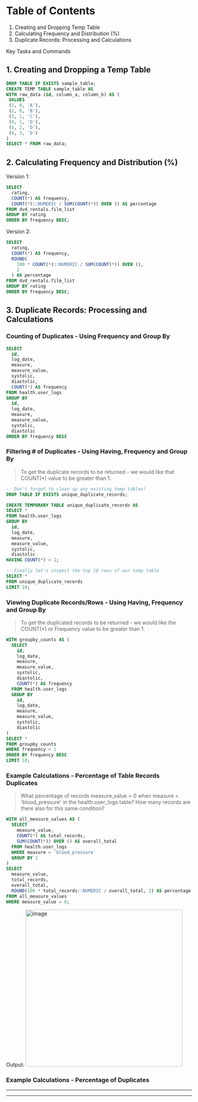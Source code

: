 # Table of Contents
1. Creating and Dropping Temp Table
2. Calculating Frequency and Distribution (%)
3. Duplicate Records: Processing and Calculations


 Key Tasks and Commands
## 1. Creating and Dropping a Temp Table

```sql
DROP TABLE IF EXISTS sample_table;
CREATE TEMP TABLE sample_table AS
WITH raw_data (id, column_a, column_b) AS (
 VALUES
 (1, 0, 'A'),
 (2, 0, 'B'),
 (3, 1, 'C'),
 (4, 1, 'D'),
 (5, 2, 'D'),
 (6, 3, 'D')
)
SELECT * FROM raw_data;
```

## 2. Calculating Frequency and Distribution (%)

Version 1:
```sql
SELECT
  rating,
  COUNT(*) AS frequency,
  COUNT(*)::NUMERIC / SUM(COUNT(*)) OVER () AS percentage
FROM dvd_rentals.film_list
GROUP BY rating
ORDER BY frequency DESC;
```
Version 2:
```sql
SELECT
  rating,
  COUNT(*) AS frequency,
  ROUND(
    100 * COUNT(*)::NUMERIC / SUM(COUNT(*)) OVER (),
    2
  ) AS percentage
FROM dvd_rentals.film_list
GROUP BY rating
ORDER BY frequency DESC;
```

## 3. Duplicate Records: Processing and Calculations
### Counting of Duplicates - Using Frequency and Group By
```sql
SELECT
  id,
  log_date,
  measure,
  measure_value,
  systolic,
  diastolic,
  COUNT(*) AS frequency
FROM health.user_logs
GROUP BY
  id,
  log_date,
  measure,
  measure_value,
  systolic,
  diastolic
ORDER BY frequency DESC
```
### Filtering # of Duplicates - Using Having, Frequency and Group By

> To get the duplicate records to be returned - we would like that COUNT(*) value to be greater than 1.

```sql
-- Don't forget to clean up any existing temp tables!
DROP TABLE IF EXISTS unique_duplicate_records;

CREATE TEMPORARY TABLE unique_duplicate_records AS
SELECT *
FROM health.user_logs
GROUP BY
  id,
  log_date,
  measure,
  measure_value,
  systolic,
  diastolic
HAVING COUNT(*) > 1;

-- Finally let's inspect the top 10 rows of our temp table
SELECT *
FROM unique_duplicate_records
LIMIT 10;
```
### Viewing Duplicate Records/Rows - Using Having, Frequency and Group By

> To get the duplicated records to be returned - we would like the COUNT(*) or Frequency value to be greater than 1.

```sql
WITH groupby_counts AS (
  SELECT
    id,
    log_date,
    measure,
    measure_value,
    systolic,
    diastolic,
    COUNT(*) AS frequency
  FROM health.user_logs
  GROUP BY
    id,
    log_date,
    measure,
    measure_value,
    systolic,
    diastolic
)
SELECT *
FROM groupby_counts
WHERE frequency > 1
ORDER BY frequency DESC
LIMIT 10;
```
### Example Calculations - Percentage of Table Records Duplicates
> What percentage of records measure_value = 0 when measure = 'blood_pressure' in the health.user_logs table? How many records are there also for this same condition?
```sql
WITH all_measure_values AS (
  SELECT
    measure_value,
    COUNT(*) AS total_records,
    SUM(COUNT(*)) OVER () AS overall_total
  FROM health.user_logs
  WHERE measure = 'blood_pressure'
  GROUP BY 1
)
SELECT
  measure_value,
  total_records,
  overall_total,
  ROUND(100 * total_records::NUMERIC / overall_total, 2) AS percentage
FROM all_measure_values
WHERE measure_value = 0;
```
Output:
<img width="425" alt="image" src="https://github.com/ShaheerKhan200/SQL-Guide-by-Shaheer-Khan/assets/69527800/e7bdb3af-8602-4d43-99bd-ff8bb5058a3d">

### Example Calculations - Percentage of Duplicates


---

---
